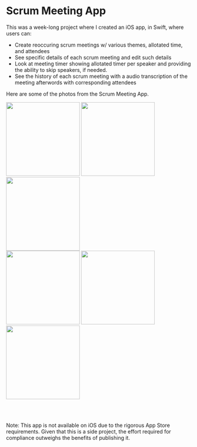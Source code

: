 # Scrum Meeting App

This was a week-long project where I created an iOS app, in Swift, where users can:
- Create reoccuring scrum meetings w/ various themes, allotated time, and attendees
- See specific details of each scrum meeting and edit such details
- Look at meeting timer showing allotated timer per speaker and providing the ability to skip speakers, if needed.
- See the history of each scrum meeting with a audio transcription of the meeting afterwords with corresponding attendees

Here are some of the photos from the Scrum Meeting App.

<img src="https://github.com/user-attachments/assets/4cbc5023-1209-43bd-bcce-96457f591ddf" width="200">
<img src="https://github.com/user-attachments/assets/0d61522f-ad14-4096-9d1e-18a2644f5a41" width="200">
<img src="https://github.com/user-attachments/assets/02dccb70-dbad-45c9-aa58-180a43ba4d49" width="200">

<br>

<img src="https://github.com/user-attachments/assets/38f839ee-79d2-4350-b9aa-a8795a0783a0" width="200">
<img src="https://github.com/user-attachments/assets/89ac9566-c68c-4b22-93ba-976f4530cc56" width="200">
<img src="https://github.com/user-attachments/assets/8f42b333-5cc6-476d-9c44-e714909f3a5e" width="200">

<br><br>

Note: This app is not available on iOS due to the rigorous App Store requirements. Given that this is a side project, the effort required for compliance outweighs the benefits of publishing it.
